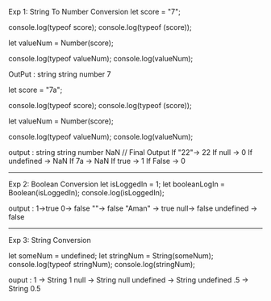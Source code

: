 Exp 1:  String To Number Conversion
let score = "7"; 

console.log(typeof score);
console.log(typeof (score));

let valueNum = Number(score);

console.log(typeof valueNum);
console.log(valueNum); 

OutPut :
string
string
number
7


 
let score = "7a"; 

console.log(typeof score);
console.log(typeof (score));

let valueNum = Number(score);

console.log(typeof valueNum);
console.log(valueNum);


output :
string
string
number
NaN  //
                Final Output
                  If  "22"-> 22
                  If null -> 0
                  If undefined -> NaN
                  If 7a -> NaN
                  If true -> 1
                  If False -> 0

-------------------------------------------------------------------------------------------

Exp 2:   Boolean Conversion
let isLoggedIn = 1;
let booleanLogIn =  Boolean(isLoggedIn);
console.log(isLoggedIn);

output : 
1->true
0-> false
""-> false
"Aman" -> true
null-> false
undefined -> false

-------------------------------------------------------------------------------------------
Exp 3: String Conversion

let someNum = undefined;
let stringNum = String(someNum);
console.log(typeof stringNum);
console.log(stringNum);

ouput : 
 1 -> String 1
 null -> String  null
 undefined -> String undefined
 .5 -> String 0.5
 